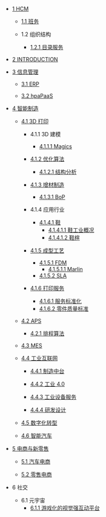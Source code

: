   - [1 HCM](/HCM/README.md)
    - [1.1 班务](/HCM/班务/README.md)
      
    - 1.2 组织结构
      - [1.2.1 目录服务](/HCM/组织结构/目录服务.md)
  - [2 INTRODUCTION](/INTRODUCTION.md)
  - [3 信息管理](/信息管理/README.md)
    - [3.1 ERP](/信息管理/ERP/README.md)
      
    - [3.2 hpaPaaS](/信息管理/hpaPaaS/README.md)
      
  - [4 智能制造](/智能制造/README.md)
    - [4.1 3D 打印](/智能制造/3D%20打印/README.md)
      - 4.1.1 3D 建模
        - [4.1.1.1 Magics](/智能制造/3D%20打印/3D%20建模/Magics/README.md)
          
      - [4.1.2 优化算法](/智能制造/3D%20打印/优化算法/README.md)
        - [4.1.2.1 结构分析](/智能制造/3D%20打印/优化算法/结构分析.md)
      - [4.1.3 增材制造](/智能制造/3D%20打印/增材制造/README.md)
        - [4.1.3.1 BoP](/智能制造/3D%20打印/增材制造/BoP.md)
      - 4.1.4 应用行业
        - [4.1.4.1 鞋](/智能制造/3D%20打印/应用行业/鞋/README.md)
          - [4.1.4.1.1 鞋工业概况](/智能制造/3D%20打印/应用行业/鞋/鞋工业概况.md)
          - [4.1.4.1.2 鞋楦](/智能制造/3D%20打印/应用行业/鞋/鞋楦.md)
      - [4.1.5 成型工艺](/智能制造/3D%20打印/成型工艺/README.md)
        - [4.1.5.1 FDM](/智能制造/3D%20打印/成型工艺/FDM/README.md)
          - [4.1.5.1.1 Marlin](/智能制造/3D%20打印/成型工艺/FDM/Marlin.md)
        - [4.1.5.2 SLA](/智能制造/3D%20打印/成型工艺/SLA/README.md)
          
      - [4.1.6 打印服务](/智能制造/3D%20打印/打印服务/README.md)
        - [4.1.6.1 服务标准化](/智能制造/3D%20打印/打印服务/服务标准化.md)
        - [4.1.6.2 零件质量标准](/智能制造/3D%20打印/打印服务/零件质量标准.md)
    - [4.2 APS](/智能制造/APS/README.md)
      - [4.2.1 排程算法](/智能制造/APS/排程算法.md)
    - [4.3 MES](/智能制造/MES/README.md)
      
    - [4.4 工业互联网](/智能制造/工业互联网/README.md)
      - [4.4.1 制造中台](/智能制造/工业互联网/制造中台/README.md)
        
      - [4.4.2 工业 4.0](/智能制造/工业互联网/工业%204.0/README.md)
        
      - [4.4.3 工业设备服务](/智能制造/工业互联网/工业设备服务/README.md)
        
      - [4.4.4 研发设计](/智能制造/工业互联网/研发设计/README.md)
        
    - [4.5 数字化转型](/智能制造/数字化转型/README.md)
      
    - [4.6 智能汽车](/智能制造/智能汽车/README.md)
      
  - [5 电商与新零售](/电商与新零售/README.md)
    - [5.1 汽车电商](/电商与新零售/汽车电商/README.md)
      
    - [5.2 零售电商](/电商与新零售/零售电商/README.md)
      
  - 6 社交
    - 6.1 元宇宙
      - [6.1.1 游戏化的视觉强互动平台](/社交/元宇宙/游戏化的视觉强互动平台.md)